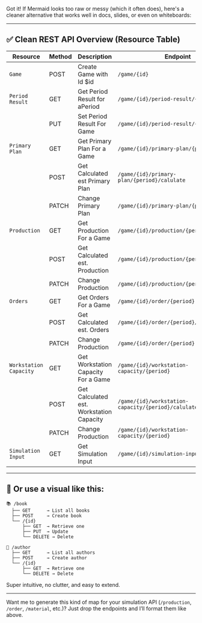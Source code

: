 Got it! If Mermaid looks too raw or messy (which it often does), here's a cleaner alternative that works well in docs,
slides, or even on whiteboards:

---

## ✅ **Clean REST API Overview (Resource Table)**

| Resource               | Method | Description                              | Endpoint                                            |
|------------------------|--------|------------------------------------------|-----------------------------------------------------|
| `Game`                 | POST   | Create Game with Id $id                  | `/game/{id}`                                        |
| `Period Result`        | GET    | Get Period Result for aPeriod            | `/game/{id}/period-result/{period}`                 |
|                        | PUT    | Set Period Result For Game               | `/game/{id}/period-result/{period}`                 |
| `Primary Plan`         | GET    | Get Primary Plan For a Game              | `/game/{id}/primary-plan/{period}`                  |
|                        | POST   | Get Calculated est Primary Plan          | `/game/{id}/primary-plan/{period}/calulate`         |
|                        | PATCH  | Change Primary Plan                      | `/game/{id}/primary-plan/{period}`                  |
| `Production`           | GET    | Get Production For a Game                | `/game/{id}/production/{period}`                    |
|                        | POST   | Get Calculated est. Production           | `/game/{id}/production/{period}/calulate`           |
|                        | PATCH  | Change Production                        | `/game/{id}/production/{period}`                    |
| `Orders`               | GET    | Get Orders For a Game                    | `/game/{id}/order/{period}`                         |
|                        | POST   | Get Calculated est. Orders               | `/game/{id}/order/{period}/calulate`                |
|                        | PATCH  | Change Production                        | `/game/{id}/order/{period}`                         |
| `Workstation Capacity` | GET    | Get Workstation Capacity For a Game      | `/game/{id}/workstation-capacity/{period}`          |
|                        | POST   | Get Calculated est. Workstation Capacity | `/game/{id}/workstation-capacity/{period}/calulate` |
|                        | PATCH  | Change Production                        | `/game/{id}/workstation-capacity/{period}`          |
| `Simulation Input`     | GET    | Get Simulation Input                     | `/game/{id}/simulation-input/{period}`              |

---

## 🧭 **Or use a visual like this:**

```
📚 /book
  ├── GET      → List all books
  ├── POST     → Create book
  └── /{id}
      ├── GET  → Retrieve one
      ├── PUT  → Update
      └── DELETE → Delete

👤 /author
  ├── GET      → List all authors
  ├── POST     → Create author
  └── /{id}
      ├── GET  → Retrieve one
      └── DELETE → Delete
```

Super intuitive, no clutter, and easy to extend.

---

Want me to generate this kind of map for your simulation API (`/production`, `/order`, `/material`, etc.)? Just drop the
endpoints and I’ll format them like above.